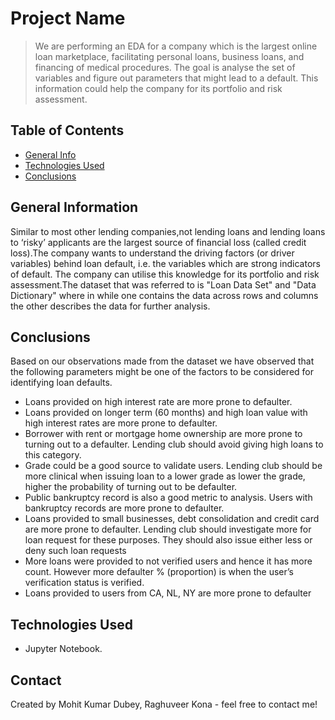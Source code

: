 # Project Name
> We are performing an EDA for a company which is the largest online loan marketplace, facilitating personal loans, business loans, and financing of medical procedures. The goal is analyse the set of variables and figure out parameters that might lead to a default. This information could help the company for its portfolio and risk assessment.



## Table of Contents
* [General Info](#general-information)
* [Technologies Used](#technologies-used)
* [Conclusions](#conclusions)


<!-- You can include any other section that is pertinent to your problem -->

## General Information
  Similar to most other lending companies,not lending loans and lending loans to ‘risky’ applicants are the largest source of financial loss (called credit loss).The company wants to understand the driving factors (or driver variables) behind loan default, i.e. the variables which are strong indicators of default.  The company can utilise this knowledge for its portfolio and risk assessment.The dataset that was referred to is "Loan Data Set" and "Data Dictionary" where in while one contains the data across rows and columns the other describes the data for further analysis.
<!-- You don't have to answer all the questions - just the ones relevant to your project. -->

## Conclusions
 Based on our observations made from the dataset we have observed that the following parameters might be one of the factors to be considered for identifying loan defaults.
- Loans provided on high interest rate are more prone to defaulter.
- Loans provided on longer term (60 months) and high loan value  with high interest rates are more prone to defaulter.
- Borrower with rent or mortgage home ownership are more prone to turning out to a defaulter. Lending club should avoid giving high loans to this category.
- Grade could be a good source to validate users. Lending club should be more clinical when issuing loan to a lower grade as lower the grade, higher the probability of turning out to be defaulter.
- Public bankruptcy record is also a good metric to analysis. Users with bankruptcy records are more prone to defaulter.
- Loans provided to small businesses, debt consolidation and credit card are more prone to defaulter. Lending club should investigate more for loan request for these purposes. They should also issue either less or deny such loan requests
- More loans were provided to not verified users and hence it has more count. However more defaulter % (proportion) is when the user’s verification status is verified.
- Loans provided to users from CA, NL, NY are more prone to defaulter


<!-- You don't have to answer all the questions - just the ones relevant to your project. -->


## Technologies Used
- Jupyter Notebook.

<!-- As the libraries versions keep on changing, it is recommended to mention the version of library used in this project -->


## Contact
Created by Mohit Kumar Dubey, Raghuveer Kona - feel free to contact me!


<!-- Optional -->
<!-- ## License -->
<!-- This project is open source and available under the [... License](). -->

<!-- You don't have to include all sections - just the one's relevant to your project -->
